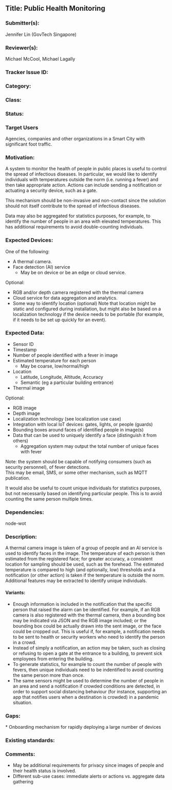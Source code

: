 ## Title: Public Health Monitoring

### Submitter(s): 

Jennifer Lin (GovTech Singapore)

### Reviewer(s):

Michael McCool, Michael Lagally

### Tracker Issue ID:

<please leave blank>

### Category:

<please leave blank>

### Class: 

<please leave blank>

### Status: 

<please leave blank>

### Target Users

Agencies, companies and other organizations in a Smart City with 
significant foot traffic.

### Motivation:

A system to monitor the health of people in public places is useful to
control the spread of infectious diseases.  In particular, we would like
to identify individuals with temperatures outside the norm (i.e. running
a fever) and then take appropriate action.  Actions can include sending
a notification or actuating a security device, such as a gate.

This mechanism should be non-invasive and non-contact since the solution
should not itself contribute to the spread of infectious diseases.

Data may also be aggregated for statistics purposes, for example, to 
identify the number of people in an area with elevated temperatures.
This has additional requirements to avoid double-counting individuals.

### Expected Devices:

One of the following:
* A thermal camera.
* Face detection (AI) service
     * May be on device or be an edge or cloud service.

Optional:
* RGB and/or depth camera registered with the thermal camera
* Cloud service for data aggregation and analytics.
* Some way to identify location (optional)
Note that location might be static and configured during installation,
but might also be based on a localization technology if the device needs to be 
portable (for example, if it needs to be set up quickly for an event).

### Expected Data:

* Sensor ID
* Timestamp
* Number of people identified with a fever in image
* Estimated temperature for each person
   * May be coarse, low/normal/high
* Location
   * Latitude, Longitude, Altitude, Accuracy 
   * Semantic (eg a particular building entrance)
* Thermal image

Optional:
* RGB image
* Depth image
* Localization technology (see localization use case)
* Integration with local IoT devices: gates, lights, or people (guards)
* Bounding boxes around faces of identified people in image(s)
* Data that can be used to uniquely identify a face (distinguish it from others)
    * Aggregation system may output the total number of unique faces with fever

Note: the system should be capable of notifying consumers (such as security personnel),
of fever detections.   
This may be email, SMS, or some other mechanism, such as MQTT publication.

It would also be useful to count unique individuals for statistics purposes,
but not necessarily based on identifying particular people.  This is to
avoid counting the same person multiple times.

### Dependencies:

node-wot

### Description:

A thermal camera image is taken of a group of people
and an AI service is used to identify faces in the image.
The temperature of each person is then estimated from the registered face;
for greater accuracy, a consistent location for sampling should be used, such 
as the forehead.
The estimated temperature is compared to high (and optionally, low)
thresholds and a notification (or other action) is taken if the 
temperature is outside the norm.
Additional features may be extracted to identify unique individuals.

#### Variants:

* Enough information is included in the notification that the specific
  person that raised the alarm can be identified.  For example, if an RGB
  camera is also registered with the thermal camera, then a bounding box may
  be indicated via JSON and the RGB image included; or the bounding box could
  be actually drawn into the sent image, or the face could be cropped out.
  This is useful if, for example, a notification needs to be sent to health
  or security workers who need to identify the person in a crowd.
* Instead of simply a notification, an action may be taken, such as closing
  or refusing to open a gate at the entrance to a building, to prevent sick
  employees from entering the building.
* To generate statistics, for example to count the number of people with
  fevers, then unique individuals need to be indentified to avoid counting
  the same person more than once.
* The same sensors might be used to determine the number of people in
  an area and send a notification if crowded conditions are detected, in
  order to support social distancing behaviour (for instance, supporting
  an app that notifies users when a destination is crowded) in a pandemic situation.

### Gaps:

<Describe any gaps that are not addressed in the current WoT work items>
* Onboarding mechanism for rapidly deploying a large number of devices

### Existing standards:


### Comments:

* May be additional requirements for privacy since images of people and their health status is involved.
* Different sub-use cases: immediate alerts or actions vs. aggregate data gathering

